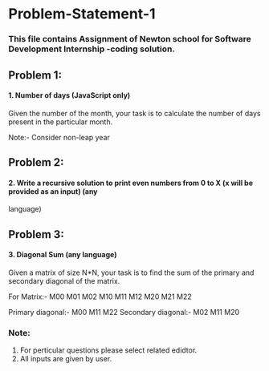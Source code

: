 # Problem-Statement-1

### This file contains Assignment of Newton school for Software Development Internship -coding solution.

## Problem 1:
#### 1. Number of days (JavaScript only)
Given the number of the month, your task is to calculate the number of days present in the particular
month.

Note:- Consider non-leap year

## Problem 2:
#### 2. Write a recursive solution to print even numbers from 0 to X (x will be provided as an input) (any
language)



## Problem 3:
#### 3. Diagonal Sum (any language)
Given a matrix of size N*N, your task is to find the sum of the primary and secondary diagonal of the
matrix.

For Matrix:- M00 M01 M02 M10 M11 M12 M20 M21 M22

Primary diagonal:- M00 M11 M22 Secondary diagonal:- M02 M11 M20


### Note: 
1) For perticular questions please select related edidtor.
2) All inputs are given by user.
